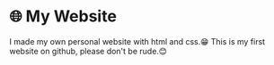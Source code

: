 # 🌐 My Website

I made my own personal website with html and css.😁
This is my first website on github, please don't be rude.😊
